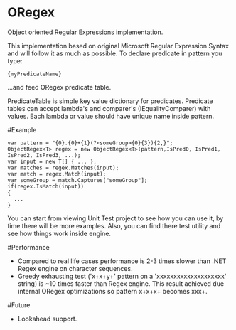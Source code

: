 # ORegex
Object oriented Regular Expressions implementation.

This implementation based on original Microsoft Regular Expression Syntax and will follow it as much as possible.
To declare predicate in pattern you type:

    {myPredicateName}

...and feed ORegex<T> predicate table. 

PredicateTable<T> is simple key value dictionary for predicates.
Predicate tables can accept lambda's and comparer's (IEqualityComparer<T>) with values.
Each lambda or value should have unique name inside pattern.

#Example

    var pattern = "{0}.{0}+{1}(?<someGroup>{0}{3}){2,}";
    ObjectRegex<T> regex = new ObjectRegex<T>(pattern,IsPred0, IsPred1, IsPred2, IsPred3, ...);
    var input = new T[] { ... };
    var matches = regex.Matches(input);
    var match = regex.Match(input);
    var someGroup = match.Captures["someGroup"];
    if(regex.IsMatch(input))
    {
      ...
    }
    
You can start from viewing Unit Test project to see how you can use it, by time there will be more examples. 
Also, you can find there test utility and see how things work inside engine.

#Performance

- Compared to real life cases performance is 2-3 times slower than .NET Regex engine on character sequences.
- Greedy exhausting test ('x+x+y+' pattern on a 'xxxxxxxxxxxxxxxxxxxx' string) is ~10 times faster than Regex engine. This result achieved due internal ORegex optimizations so pattern x+x+x+ becomes xxx+.

#Future

- Lookahead support.